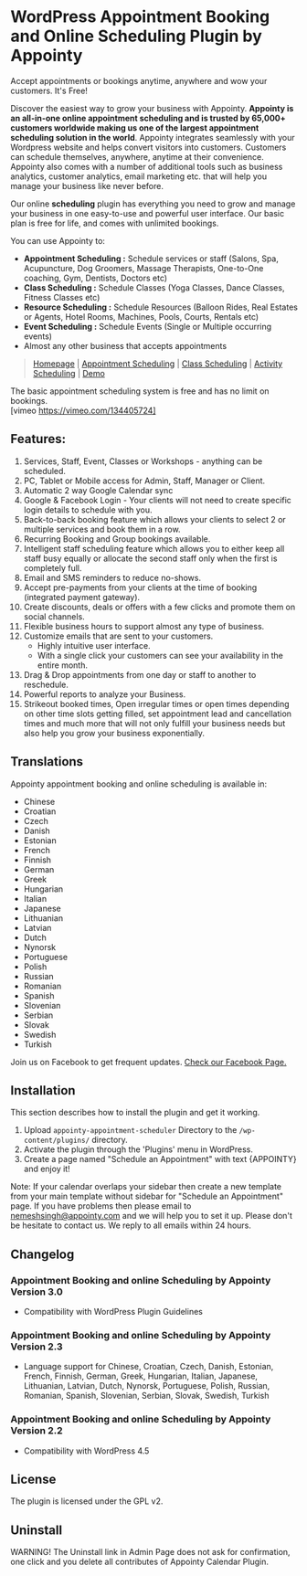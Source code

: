 # WordPress Appointment Booking and Online Scheduling Plugin by Appointy

Accept appointments or bookings anytime, anywhere and wow your customers. It's Free!

Discover the easiest way to grow your business with Appointy. **Appointy is an all-in-one online appointment scheduling and is trusted by 65,000+ customers worldwide making us one of the largest appointment scheduling solution in the world**. Appointy integrates seamlessly with your Wordpress website and helps convert visitors into customers. Customers can schedule themselves, anywhere, anytime at their convenience. Appointy also comes with a number of additional tools such as business analytics, customer analytics, email marketing etc. that will help you manage your business like never before.  
  
Our online  **scheduling** plugin has everything you need to grow and manage your business in one easy-to-use and powerful user interface. Our basic plan is free for life, and comes with unlimited bookings.  
  
You can use Appointy to:  
  
* **Appointment Scheduling :** Schedule services or staff (Salons, Spa, Acupuncture, Dog Groomers, Massage Therapists, One-to-One coaching, Gym, Dentists, Doctors etc)  
* **Class Scheduling :** Schedule Classes (Yoga Classes, Dance Classes, Fitness Classes etc)  
* **Resource Scheduling :** Schedule Resources (Balloon Rides, Real Estates or Agents, Hotel Rooms, Machines, Pools, Courts, Rentals etc)  
* **Event Scheduling :** Schedule Events (Single or Multiple occurring events)  
* Almost any other business that accepts appointments

>[Homepage](https://www.appointy.com/?utm_source=wordpress&utm_medium=textdescription&utm_campaign=wptext "Appointy online scheduling and appointment booking software") | [Appointment Scheduling](https://www.appointy.com/online-appointment-scheduling-software/?utm_source=wordpress&utm_medium=textdescription&utm_campaign=wptext "Appointment Scheduling Demo") | [Class Scheduling](https://www.appointy.com/online-class-scheduling-software/?utm_source=wordpress&utm_medium=textdescription&utm_campaign=wptext "Class Scheduling Demo") | [Activity Scheduling](https://www.appointy.com/online-activity-scheduling-software/?utm_source=wordpress&utm_medium=textdescription&utm_campaign=wptext "Event/Activity Scheduling") | [Demo](https://demosalon.appointy.com "Salon Customer Booking Interface")

The basic appointment scheduling system is free and has no limit on bookings.  
[vimeo https://vimeo.com/134405724]

## Features:  
  
1. Services, Staff, Event, Classes or Workshops - anything can be scheduled.  
2. PC, Tablet or Mobile access for Admin, Staff, Manager or Client.  
3. Automatic 2 way Google Calendar sync  
4. Google & Facebook Login - Your clients will not need to create specific login details to schedule with you.  
5. Back-to-back booking feature which allows your clients to select 2 or multiple services and book them in a row.  
6. Recurring Booking and Group bookings available.  
7. Intelligent staff scheduling feature which allows you to either keep all staff busy equally or allocate the second staff only when the first is completely full.  
8. Email and SMS reminders to reduce no-shows.  
9. Accept pre-payments from your clients at the time of booking (integrated payment gateway).  
10. Create discounts, deals or offers with a few clicks and promote them on social channels.  
11. Flexible business hours to support almost any type of business.  
12. Customize emails that are sent to your customers.  
      - Highly intuitive user interface.  
      - With a single click your customers can see your availability in the entire month.  
13. Drag & Drop appointments from one day or staff to another to reschedule.  
14. Powerful reports to analyze your Business.  
15. Strikeout booked times, Open irregular times or open times depending on other time slots getting filled, set appointment lead and cancellation times and much more that will not only fulfill your business needs but also help you grow your business exponentially.


## Translations

Appointy appointment booking and online scheduling is available in:  
  
* Chinese  
* Croatian  
* Czech  
* Danish  
* Estonian  
* French  
* Finnish  
* German  
* Greek  
* Hungarian  
* Italian  
* Japanese  
* Lithuanian  
* Latvian  
* Dutch  
* Nynorsk  
* Portuguese  
* Polish  
* Russian  
* Romanian  
* Spanish  
* Slovenian  
* Serbian  
* Slovak  
* Swedish  
* Turkish

Join us on Facebook to get frequent updates. <a href="https://www.facebook.com/appointy" target="_blank">Check our Facebook Page.</a>

## Installation  
  
This section describes how to install the plugin and get it working.  
  
1. Upload `appointy-appointment-scheduler` Directory to the `/wp-content/plugins/` directory.  
2. Activate the plugin through the 'Plugins' menu in WordPress.  
3. Create a page named "Schedule an Appointment" with text {APPOINTY} and enjoy it!  
  
Note: If your calendar overlaps your sidebar then create a new template from your main template without sidebar for "Schedule an Appointment" page. If you have problems then please email to nemeshsingh@appointy.com and we will help you to set it up. Please don't be hesitate to contact us. We reply to all emails within 24 hours.  
  
## Changelog   
  
 ### Appointment Booking and online Scheduling by Appointy Version 3.0
 * Compatibility with WordPress Plugin Guidelines  
  
 ### Appointment Booking and online Scheduling by Appointy Version 2.3   
 * Language support for Chinese, Croatian, Czech, Danish, Estonian, French, Finnish, German, Greek, Hungarian, Italian, Japanese, Lithuanian, Latvian, Dutch, Nynorsk, Portuguese, Polish, Russian, Romanian, Spanish, Slovenian, Serbian, Slovak, Swedish, Turkish  
  
 ### Appointment Booking and online Scheduling by Appointy Version 2.2   
 * Compatibility with WordPress 4.5  
  
## License
The plugin is licensed under the GPL v2.
  
## Uninstall 
WARNING! The Uninstall link in Admin Page does not ask for confirmation, one click and you delete all contributes of Appointy Calendar Plugin.